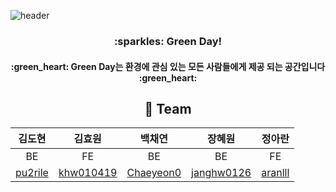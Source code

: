 ![header](https://capsule-render.vercel.app/api?type=waving&color=0:90EE90,100:32CD32&section=header&height=250&text=WEB_9%20Github&fontSize=50&fontColor=228B22)
<div align="center">
<h3>:sparkles: Green Day!</h3>
<h4> :green_heart: Green Day는 환경에 관심 있는 모든 사람들에게 제공 되는 공간입니다 :green_heart: </h4>

## 🦹‍ Team
|김도현|김효원|백채연|장혜원|정아란|
|:---:|:---:|:---:|:---:|:---:|
|BE|FE|BE|BE|FE|
|[pu2rile](https://github.com/pu2rile)|[khw010419](https://github.com/khw010419)|[Chaeyeon0](https://github.com/Chaeyeon0)|[janghw0126](https://github.com/janghw0126)|[aranlll](https://github.com/aranlll)|


